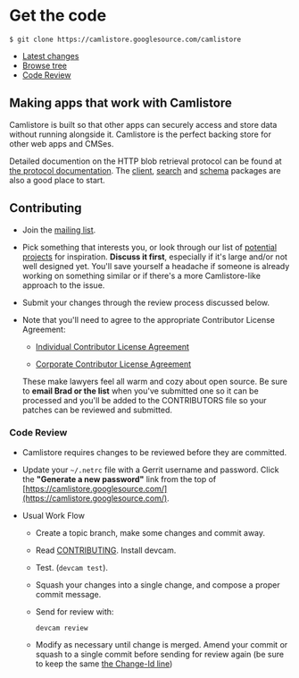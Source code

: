 # Get the code

    $ git clone https://camlistore.googlesource.com/camlistore

-   [Latest changes](https://camlistore.googlesource.com/camlistore)
-   [Browse
    tree](https://camlistore.googlesource.com/camlistore/+/master)
-   [Code Review](https://camlistore-review.googlesource.com/)

## Making apps that work with Camlistore

Camlistore is built so that other apps can securely access and store
data without running alongside it. Camlistore is the perfect backing
store for other web apps and CMSes.

Detailed documention on the HTTP blob retrieval protocol can be found at
[the protocol documentation](/doc/protocol). The [client](/pkg/client),
[search](/pkg/search) and [schema](/pkg/schema) packages are also a good
place to start.

## Contributing

-   Join the [mailing list](https://groups.google.com/group/camlistore).

-   Pick something that interests you, or look through our list of
    [potential projects](/doc/todo) for inspiration. **Discuss it
    first**, especially if it's large and/or not well designed yet.
    You'll save yourself a headache if someone is already working on
    something similar or if there's a more Camlistore-like approach to
    the issue.

-   Submit your changes through the review process discussed below.

-   Note that you'll need to agree to the appropriate Contributor
    License Agreement:

    -   [Individual Contributor License
        Agreement](https://developers.google.com/open-source/cla/individual)

    -   [Corporate Contributor License
        Agreement](https://developers.google.com/open-source/cla/corporate)

    These make lawyers feel all warm and cozy about open source. Be sure
    to **email Brad or the list** when you've submitted one so it can be
    processed and you'll be added to the CONTRIBUTORS file so your
    patches can be reviewed and submitted.

### Code Review

-   Camlistore requires changes to be reviewed before they are
    committed.

-   Update your `~/.netrc` file with a Gerrit username and password.
    Click the **"Generate a new password"** link from the top of
    [https://camlistore.googlesource.com/](https://camlistore.googlesource.com/).

-   Usual Work Flow

    -   Create a topic branch, make some changes and commit away.

    -   Read
        [CONTRIBUTING](https://camlistore.googlesource.com/camlistore/+/master/CONTRIBUTING.md).
        Install devcam.

    -   Test. (`devcam test`).

    -   Squash your changes into a single change, and compose a proper
        commit message.
    -   Send for review with:

            devcam review

    -   Modify as necessary until change is merged. Amend your commit or
        squash to a single commit before sending for review again (be
        sure to keep the same [the Change-Id
        line](http://gerrit.googlecode.com/svn/documentation/2.2.1/user-changeid.html))
